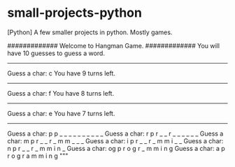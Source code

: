 # small-projects-python
[Python] A few smaller projects in python. Mostly games.

############# Welcome to Hangman Game. ############# 
You will have 10 guesses to guess a word.
_ _ _ _ _ _ _ _ _ _ _ 
Guess a char: c
You have 9 turns left.
_ _ _ _ _ _ _ _ _ _ _ 
Guess a char: f
You have 8 turns left.
_ _ _ _ _ _ _ _ _ _ _ 
Guess a char: e
You have 7 turns left.
_ _ _ _ _ _ _ _ _ _ _ 
Guess a char: p
p _ _ _ _ _ _ _ _ _ _ 
Guess a char: r
p r _ _ r _ _ _ _ _ _ 
Guess a char: m
p r _ _ r _ m m _ _ _ 
Guess a char: i
p r _ _ r _ m m i _ _ 
Guess a char: n
p r _ _ r _ m m i n _ 
Guess a char: og
p r o g r _ m m i n g 
Guess a char: a
p r o g r a m m i n g 
"""

